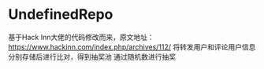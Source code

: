 # UndefinedRepo
  基于Hack Inn大佬的代码修改而来，原文地址：https://www.hackinn.com/index.php/archives/112/
  将转发用户和评论用户信息分别存储后进行比对，得到抽奖池
  通过随机数进行抽奖
